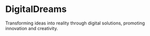 # DigitalDreams
Transforming ideas into reality through digital solutions, promoting innovation and creativity.
